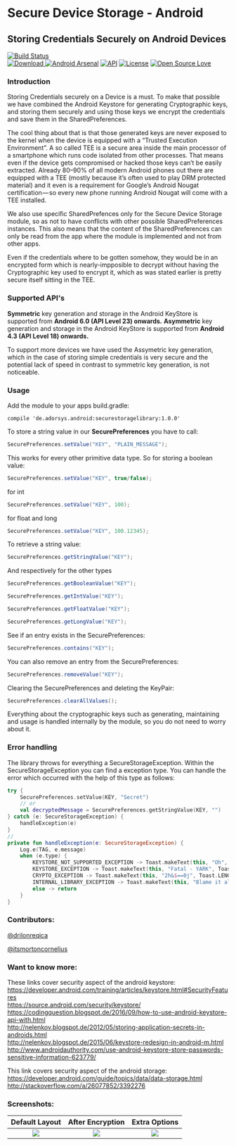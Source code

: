 # Secure Device Storage - Android

## Storing Credentials Securely on Android Devices

[![Build Status](https://travis-ci.org/adorsys/secure-storage-android.svg?branch=develop)](https://travis-ci.org/adorsys/secure-storage-android)  
[![Download](https://api.bintray.com/packages/andev/adorsys/securestoragelibrary/images/download.svg) ](https://bintray.com/andev/adorsys/securestoragelibrary/_latestVersion) 
[![Android Arsenal](https://img.shields.io/badge/Android%20Arsenal-Secure%20Storage%20Android-blue.svg?style=flat)](https://android-arsenal.com/details/1/5648)
[![API](https://img.shields.io/badge/API-18%2B-blue.svg?style=flat)](https://android-arsenal.com/api?level=18)
[![License](https://img.shields.io/badge/License-Apache%202.0-blue.svg)](https://opensource.org/licenses/Apache-2.0) 
[![Open Source Love](https://badges.frapsoft.com/os/v1/open-source.svg?v=103)](https://github.com/ellerbrock/open-source-badges/)



### Introduction

Storing Credentials securely on a Device is a must.
To make that possible we have combined the Android Keystore for generating Cryptographic keys, and storing them securely and using those keys we encrypt the credentials and save them in the SharedPreferences.

The cool thing about that is that those generated keys are never exposed to the kernel when the device is equipped with a “Trusted Execution Environment”. A so called TEE is a secure area inside the main processor of a smartphone which runs code isolated from other processes. That means even if the device gets compromised or hacked those keys can’t be easily extracted. Already 80–90% of all modern Android phones out there are equipped with a TEE (mostly because it’s often used to play DRM protected material) and it even is a requirement for Google’s Android Nougat certification — so every new phone running Android Nougat will come with a TEE installed.

We also use specific SharedPrefences only for the Secure Device Storage module, so as not to have conflicts with other possible SharedPreferences instances. This also means that the content of the SharedPreferences can only be read from the app where the module is implemented and not from other apps.

Even if the credentials where to be gotten somehow, they would be in an encrypted form which is nearly-impposible to decrypt without having the Cryptographic key used to encrypt it, which as was stated earlier is pretty secure itself sitting in the TEE.

### Supported API's

__Symmetric__ key generation and storage in the Android KeyStore is supported from __Android 6.0 (API Level 23) onwards.__
__Asymmetric__ key generation and storage in the Android KeyStore is supported from __Android 4.3 (API Level 18) onwards.__

To support more devices we have used the Assymetric key generation, which in the case of storing simple credentials is very secure and the potential lack of speed in contrast to symmetric key generation, is not noticeable.

### Usage

Add the module to your apps build.gradle:

```golang
compile 'de.adorsys.android:securestoragelibrary:1.0.0'
```

To store a string value in our __SecurePreferences__ you have to call:
```java
SecurePreferences.setValue("KEY", "PLAIN_MESSAGE");
```

This works for every other primitive data type. So for storing a boolean value:
```java
SecurePreferences.setValue("KEY", true/false);
```

for int
```java
SecurePreferences.setValue("KEY", 100);
```

for float and long
```java
SecurePreferences.setValue("KEY", 100.12345);
```

To retrieve a string value:
```java
SecurePreferences.getStringValue("KEY");
```

And respectively for the other types
```java
SecurePreferences.getBooleanValue("KEY");
```
```java
SecurePreferences.getIntValue("KEY");
```
```java
SecurePreferences.getFloatValue("KEY");
```
```java
SecurePreferences.getLongValue("KEY");
```

See if an entry exists in the SecurePreferences:
```java
SecurePreferences.contains("KEY");
```

You can also remove an entry from the SecurePreferences:
```java
SecurePreferences.removeValue("KEY");
```

Clearing the SecurePreferences and deleting the KeyPair:
```java
SecurePreferences.clearAllValues();
```

Everything about the cryptographic keys such as generating, maintaining and usage is handled internally by the module, so you do not need to worry about it.


### Error handling
The library throws for everything a SecureStorageException. Within the SecureStorageException you can find a exception type. You can handle the error which occurred with the help of this type as follows:

```kotlin
try {
    SecurePreferences.setValue(KEY, "Secret")
    // or
    val decryptedMessage = SecurePreferences.getStringValue(KEY, "")
} catch (e: SecureStorageException) {
    handleException(e)
}
//
private fun handleException(e: SecureStorageException) {
    Log.e(TAG, e.message)
    when (e.type) {
        KEYSTORE_NOT_SUPPORTED_EXCEPTION -> Toast.makeText(this, "Oh", Toast.LENGTH_LONG).show()
        KEYSTORE_EXCEPTION -> Toast.makeText(this, "Fatal - YARK", Toast.LENGTH_LONG).show()
        CRYPTO_EXCEPTION -> Toast.makeText(this, "2h&$==0j", Toast.LENGTH_LONG).show()
        INTERNAL_LIBRARY_EXCEPTION -> Toast.makeText(this, "Blame it all on us", Toast.LENGTH_LONG).show()
        else -> return
    }
}
```

### Contributors:
[@drilonreqica](https://github.com/drilonreqica)

[@itsmortoncornelius](https://github.com/itsmortoncornelius)

### Want to know more:

These links cover security aspect of the android keystore:  
https://developer.android.com/training/articles/keystore.html#SecurityFeatures  
https://source.android.com/security/keystore/  
https://codingquestion.blogspot.de/2016/09/how-to-use-android-keystore-api-with.html  
http://nelenkov.blogspot.de/2012/05/storing-application-secrets-in-androids.html  
http://nelenkov.blogspot.de/2015/06/keystore-redesign-in-android-m.html  
http://www.androidauthority.com/use-android-keystore-store-passwords-sensitive-information-623779/  

This link covers security aspect of the android storage:  
https://developer.android.com/guide/topics/data/data-storage.html  
http://stackoverflow.com/a/26077852/3392276  

### Screenshots:

Default Layout             |  After Encryption         |  Extra Options
:-------------------------:|:-------------------------:|:-------------------------:
![](https://github.com/adorsys/secure-storage-android/blob/master/screenshots/screenshot-1.jpg)  |  ![](https://github.com/adorsys/secure-storage-android/blob/master/screenshots/screenshot-2.jpg) |  ![](https://github.com/adorsys/secure-storage-android/blob/master/screenshots/screenshot-3.jpg)


